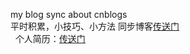 my blog sync about cnblogs    
平时积累，小技巧、小方法  同步博客<a href="http://www.cnblogs.com/jasonUED/">传送门<a/><br/>  
个人简历：<a href="https://zhengyix.github.io/Jason/resume.pdf">传送门<a/>
